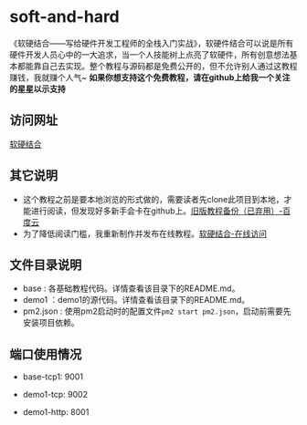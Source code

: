 # soft-and-hard
《软硬结合——写给硬件开发工程师的全栈入门实战》，软硬件结合可以说是所有硬件开发人员心中的一大追求，当一个人技能树上点亮了软硬件，所有创意想法基本都能靠自己去实现。整个教程与源码都是免费公开的，但不允许别人通过这教程赚钱，我就赚个人气~ __如果你想支持这个免费教程，请在github上给我一个关注的星星以示支持__

## 访问网址
[软硬结合](https://www.scaugreen.cn/posts/44755/)

## 其它说明
- 这个教程之前是要本地浏览的形式做的，需要读者先clone此项目到本地，才能进行阅读，但发现好多新手会卡在github上。[旧版教程备份（已弃用）-百度云](https://pan.baidu.com/s/1TcUtfI5hFedj_RL6j8QacQ)
- 为了降低阅读门槛，我重新制作并发布在线教程。[软硬结合-在线访问](https://www.scaugreen.cn/posts/44755/)

## 文件目录说明
- base : 各基础教程代码。详情查看该目录下的README.md。
- demo1 ：demo1的源代码。详情查看该目录下的README.md。
- pm2.json : 使用pm2启动时的配置文件`pm2 start pm2.json`，启动前需要先安装项目依赖。

## 端口使用情况
- base-tcp1: 9001

- demo1-tcp: 9002
- demo1-http: 8001

